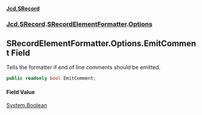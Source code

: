 #### [Jcd.SRecord](index.md 'index')
### [Jcd.SRecord](Jcd.SRecord.md 'Jcd.SRecord').[SRecordElementFormatter](Jcd.SRecord.SRecordElementFormatter.md 'Jcd.SRecord.SRecordElementFormatter').[Options](Jcd.SRecord.SRecordElementFormatter.Options.md 'Jcd.SRecord.SRecordElementFormatter.Options')

## SRecordElementFormatter.Options.EmitComment Field

Tells the formatter if end of line comments should be emitted.

```csharp
public readonly bool EmitComment;
```

#### Field Value
[System.Boolean](https://docs.microsoft.com/en-us/dotnet/api/System.Boolean 'System.Boolean')